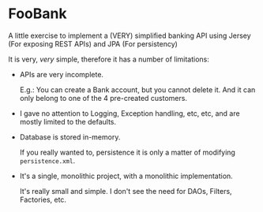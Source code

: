 # FooBank
A little exercise to implement a (VERY) simplified banking API using Jersey (For exposing REST APIs) and JPA (For persistency)

It is very, _very_ simple, therefore it has a number of limitations:

- APIs are very incomplete. 

  E.g.: You can create a Bank account, but you cannot delete it. And it can only belong to one of the 4 pre-created customers.
  
- I gave no attention to Logging, Exception handling, etc, etc, and are mostly limited to the defaults.

- Database is stored in-memory.

  If you really wanted to, persistence it is only a matter of modifying `persistence.xml`.
  
- It's a single, monolithic project, with a monolithic implementation.

  It's really small and simple. I don't see the need for DAOs, Filters, Factories, etc.

